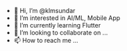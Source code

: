 - 👋 Hi, I’m @klmsundar
- 👀 I’m interested in AI/ML, Mobile App
- 🌱 I’m currently learning Flutter
- 💞️ I’m looking to collaborate on ...
- 📫 How to reach me ...

<!---
klmsundar/klmsundar is a ✨ special ✨ repository because its `README.md` (this file) appears on your GitHub profile.
You can click the Preview link to take a look at your changes.
--->
